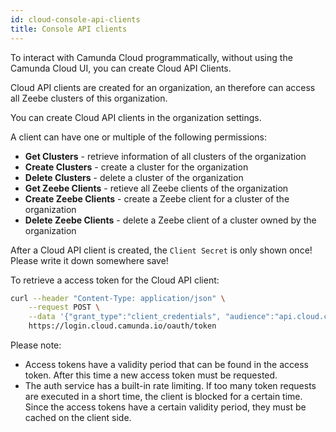 ```yaml
---
id: cloud-console-api-clients
title: Console API clients
---
```


To interact with Camunda Cloud programmatically, without using the Camunda Cloud UI, you can create Cloud API Clients.

Cloud API clients are created for an organization, an therefore can access all Zeebe clusters of this organization.

You can create Cloud API clients in the organization settings.

A client can have one or multiple of the following permissions:

- **Get Clusters** - retrieve information of all clusters of the organization
- **Create Clusters** - create a cluster for the organization
- **Delete Clusters** - delete a cluster of the organization
- **Get Zeebe Clients** - retieve all Zeebe clients of the organization
- **Create Zeebe Clients** - create a Zeebe client for a cluster of the organization
- **Delete Zeebe Clients** - delete a Zeebe client of a cluster owned by the organization

After a Cloud API client is created, the `Client Secret` is only shown once! Please write it down somewhere save!

To retrieve a access token for the Cloud API client:

```bash
curl --header "Content-Type: application/json" \
    --request POST \
    --data '{"grant_type":"client_credentials", "audience":"api.cloud.camunda.io", "client_id":"XXX", "client_secret":"YYY"}' \
    https://login.cloud.camunda.io/oauth/token
```

Please note:

- Access tokens have a validity period that can be found in the access token. After this time a new access token must be requested.
- The auth service has a built-in rate limiting. If too many token requests are executed in a short time, the client is blocked for a certain time. Since the access tokens have a certain validity period, they must be cached on the client side.
